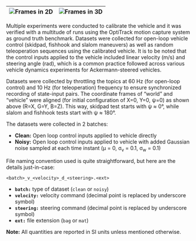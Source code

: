 | ![Frames in 2D](https://user-images.githubusercontent.com/40835293/209375688-0b887492-34e5-47be-80f9-41bf444a63dd.png) | ![Frames in 3D](https://user-images.githubusercontent.com/40835293/209375755-af73b9ab-a2f4-4082-967c-51be455d555c.png) |
| :--------------------------------------------------------------------------------------------------------------------: | :--------------------------------------------------------------------------------------------------------------------: |

Multiple experiments were conducted to calibrate the vehicle and it was verified with a multitude of runs using the OptiTrack motion capture system as ground truth benchmark. Datasets were collected for open-loop vehicle control (skidpad, fishhook and slalom maneuvers) as well as random teleoperation sequences using the calibrated vehicle. It is to be noted that the control inputs applied to the vehicle included linear velocity (m/s) and steering angle (rad), which is a common practice followed across various vehicle dynamics experiments for Ackermann-steered vehicles.

Datasets were collected by throttling the topics at 60 Hz (for open-loop control) and 10 Hz (for teleoperation) frequency to ensure synchronized recording of state-input pairs. The coordinate frames of “world” and “vehicle” were aligned (for initial configuration of X=0, Y=0, ψ=0) as shown above (R=X, G=Y, B=Z). This way, skidpad test starts with ψ ≈ 0°, while slalom and fishhook tests start with ψ ≈ 180°.

The datasets were collected in 2 batches:
- **Clean:** Open loop control inputs applied to vehicle directly
- **Noisy:** Open loop control inputs applied to vehicle with added Gaussian noise sampled at each time instant (µ = 0, σ<sub>v</sub> = 0.1, σ<sub>w</sub> = 0.1)

File naming convention used is quite straightforward, but here are the details just-in-case:

`<batch>_v_<velocity>_d_<steering>.<ext>`

- **`batch:`** type of dataset (`clean` or `noisy`)
- **`velocity:`** velocity command (decimal point is replaced by underscore symbol)
- **`steering:`** steering command (decimal point is replaced by underscore symbol)
- **`ext:`** file extension (`bag` or `mat`)

**Note:** All quantities are reported in SI units unless mentioned otherwise.

